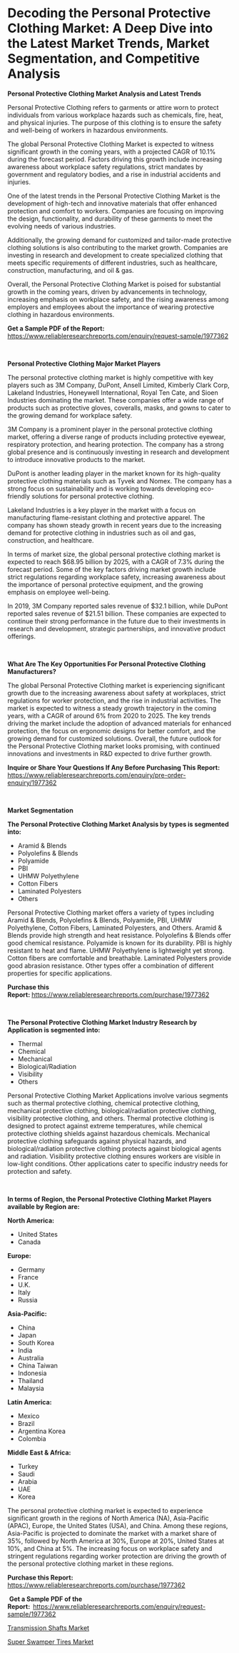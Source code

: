 <p><h1>Decoding the Personal Protective Clothing Market: A Deep Dive into the Latest Market Trends, Market Segmentation, and Competitive Analysis</h1></p><p><strong>Personal Protective Clothing Market Analysis and Latest Trends</strong></p>
<p><p>Personal Protective Clothing refers to garments or attire worn to protect individuals from various workplace hazards such as chemicals, fire, heat, and physical injuries. The purpose of this clothing is to ensure the safety and well-being of workers in hazardous environments.</p><p>The global Personal Protective Clothing Market is expected to witness significant growth in the coming years, with a projected CAGR of 10.1% during the forecast period. Factors driving this growth include increasing awareness about workplace safety regulations, strict mandates by government and regulatory bodies, and a rise in industrial accidents and injuries.</p><p>One of the latest trends in the Personal Protective Clothing Market is the development of high-tech and innovative materials that offer enhanced protection and comfort to workers. Companies are focusing on improving the design, functionality, and durability of these garments to meet the evolving needs of various industries.</p><p>Additionally, the growing demand for customized and tailor-made protective clothing solutions is also contributing to the market growth. Companies are investing in research and development to create specialized clothing that meets specific requirements of different industries, such as healthcare, construction, manufacturing, and oil & gas.</p><p>Overall, the Personal Protective Clothing Market is poised for substantial growth in the coming years, driven by advancements in technology, increasing emphasis on workplace safety, and the rising awareness among employers and employees about the importance of wearing protective clothing in hazardous environments.</p></p>
<p><strong>Get a Sample PDF of the Report:&nbsp;</strong> <a href="https://www.reliableresearchreports.com/enquiry/request-sample/1977362">https://www.reliableresearchreports.com/enquiry/request-sample/1977362</a></p>
<p>&nbsp;</p>
<p><strong>Personal Protective Clothing Major Market Players</strong></p>
<p><p>The personal protective clothing market is highly competitive with key players such as 3M Company, DuPont, Ansell Limited, Kimberly Clark Corp, Lakeland Industries, Honeywell International, Royal Ten Cate, and Sioen Industries dominating the market. These companies offer a wide range of products such as protective gloves, coveralls, masks, and gowns to cater to the growing demand for workplace safety.</p><p>3M Company is a prominent player in the personal protective clothing market, offering a diverse range of products including protective eyewear, respiratory protection, and hearing protection. The company has a strong global presence and is continuously investing in research and development to introduce innovative products to the market.</p><p>DuPont is another leading player in the market known for its high-quality protective clothing materials such as Tyvek and Nomex. The company has a strong focus on sustainability and is working towards developing eco-friendly solutions for personal protective clothing.</p><p>Lakeland Industries is a key player in the market with a focus on manufacturing flame-resistant clothing and protective apparel. The company has shown steady growth in recent years due to the increasing demand for protective clothing in industries such as oil and gas, construction, and healthcare.</p><p>In terms of market size, the global personal protective clothing market is expected to reach $68.95 billion by 2025, with a CAGR of 7.3% during the forecast period. Some of the key factors driving market growth include strict regulations regarding workplace safety, increasing awareness about the importance of personal protective equipment, and the growing emphasis on employee well-being.</p><p>In 2019, 3M Company reported sales revenue of $32.1 billion, while DuPont reported sales revenue of $21.51 billion. These companies are expected to continue their strong performance in the future due to their investments in research and development, strategic partnerships, and innovative product offerings.</p></p>
<p>&nbsp;</p>
<p><strong>What Are The Key Opportunities For Personal Protective Clothing Manufacturers?</strong></p>
<p><p>The global Personal Protective Clothing market is experiencing significant growth due to the increasing awareness about safety at workplaces, strict regulations for worker protection, and the rise in industrial activities. The market is expected to witness a steady growth trajectory in the coming years, with a CAGR of around 6% from 2020 to 2025. The key trends driving the market include the adoption of advanced materials for enhanced protection, the focus on ergonomic designs for better comfort, and the growing demand for customized solutions. Overall, the future outlook for the Personal Protective Clothing market looks promising, with continued innovations and investments in R&D expected to drive further growth.</p></p>
<p><strong>Inquire or Share Your Questions If Any Before Purchasing This Report:</strong> <a href="https://www.reliableresearchreports.com/enquiry/pre-order-enquiry/1977362">https://www.reliableresearchreports.com/enquiry/pre-order-enquiry/1977362</a></p>
<p>&nbsp;</p>
<p><strong>Market Segmentation</strong></p>
<p><strong>The Personal Protective Clothing Market Analysis by types is segmented into:</strong></p>
<p><ul><li>Aramid & Blends</li><li>Polyolefins & Blends</li><li>Polyamide</li><li>PBI</li><li>UHMW Polyethylene</li><li>Cotton Fibers</li><li>Laminated Polyesters</li><li>Others</li></ul></p>
<p><p>Personal Protective Clothing market offers a variety of types including Aramid & Blends, Polyolefins & Blends, Polyamide, PBI, UHMW Polyethylene, Cotton Fibers, Laminated Polyesters, and Others. Aramid & Blends provide high strength and heat resistance. Polyolefins & Blends offer good chemical resistance. Polyamide is known for its durability. PBI is highly resistant to heat and flame. UHMW Polyethylene is lightweight yet strong. Cotton fibers are comfortable and breathable. Laminated Polyesters provide good abrasion resistance. Other types offer a combination of different properties for specific applications.</p></p>
<p><strong>Purchase this Report:&nbsp;</strong><a href="https://www.reliableresearchreports.com/purchase/1977362">https://www.reliableresearchreports.com/purchase/1977362</a></p>
<p>&nbsp;</p>
<p><strong>The Personal Protective Clothing Market Industry Research by Application is segmented into:</strong></p>
<p><ul><li>Thermal</li><li>Chemical</li><li>Mechanical</li><li>Biological/Radiation</li><li>Visibility</li><li>Others</li></ul></p>
<p><p>Personal Protective Clothing Market Applications involve various segments such as thermal protective clothing, chemical protective clothing, mechanical protective clothing, biological/radiation protective clothing, visibility protective clothing, and others. Thermal protective clothing is designed to protect against extreme temperatures, while chemical protective clothing shields against hazardous chemicals. Mechanical protective clothing safeguards against physical hazards, and biological/radiation protective clothing protects against biological agents and radiation. Visibility protective clothing ensures workers are visible in low-light conditions. Other applications cater to specific industry needs for protection and safety.</p></p>
<p>&nbsp;</p>
<p><strong>In terms of Region, the Personal Protective Clothing Market Players available by Region are:</strong></p>
<p>
    <p> <strong> North America: </strong>
        <ul>
            <li>United States</li>
            <li>Canada</li>
        </ul>
        </p> 
    <p> <strong> Europe: </strong>
        <ul>
            <li>Germany</li>
            <li>France</li>
            <li>U.K.</li>
            <li>Italy</li>
            <li>Russia</li>
        </ul>
        </p> 
    <p> <strong> Asia-Pacific: </strong>
        <ul>
            <li>China</li>
            <li>Japan</li>
            <li>South Korea</li>
            <li>India</li>
            <li>Australia</li>
            <li>China Taiwan</li>
            <li>Indonesia</li>
            <li>Thailand</li>
            <li>Malaysia</li>
        </ul>
        </p> 
    <p> <strong> Latin America: </strong>
        <ul>
            <li>Mexico</li>
            <li>Brazil</li>
            <li>Argentina Korea</li>
            <li>Colombia</li>
        </ul>
        </p> 
    <p> <strong> Middle East & Africa: </strong>
        <ul>
            <li>Turkey</li>
            <li>Saudi</li>
            <li>Arabia</li>
            <li>UAE</li>
            <li>Korea</li>
        </ul>
    </p>
    </p>
<p><p>The personal protective clothing market is expected to experience significant growth in the regions of North America (NA), Asia-Pacific (APAC), Europe, the United States (USA), and China. Among these regions, Asia-Pacific is projected to dominate the market with a market share of 35%, followed by North America at 30%, Europe at 20%, United States at 10%, and China at 5%. The increasing focus on workplace safety and stringent regulations regarding worker protection are driving the growth of the personal protective clothing market in these regions.</p></p>
<p><strong>Purchase this Report: </strong><a href="https://www.reliableresearchreports.com/purchase/1977362">https://www.reliableresearchreports.com/purchase/1977362</a></p>
<p>&nbsp;<strong>Get a Sample PDF of the Report:&nbsp;&nbsp;</strong><a href="https://www.reliableresearchreports.com/enquiry/request-sample/1977362">https://www.reliableresearchreports.com/enquiry/request-sample/1977362</a></p>
<p><strong></strong></p>
<p><p><a href="https://gentle-editor-9db.notion.site/Transmission-Shafts-Market-Provides-Detailed-Segmentation-of-this-Market-based-on-Type-Application--db97884279c14edda3482857e67ac079">Transmission Shafts Market</a></p><p><a href="https://frill-swim-3cd.notion.site/Super-Swamper-Tires-Market-Dynamics-2024-2031-Also-about-Its-Market-Trends-Projections-and-Opport-4db3f9112da44873897abc5803326079">Super Swamper Tires Market</a></p></p>